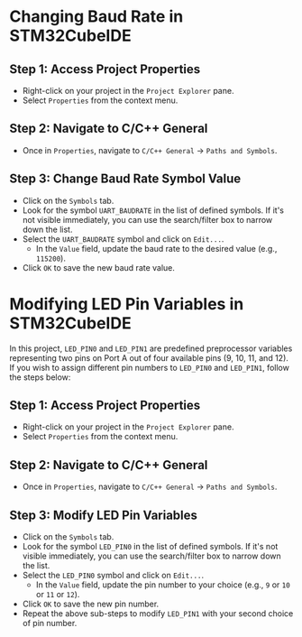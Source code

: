 # Changing Baud Rate in STM32CubeIDE

## Step 1: Access Project Properties
- Right-click on your project in the `Project Explorer` pane.
- Select `Properties` from the context menu.

## Step 2: Navigate to C/C++ General
- Once in `Properties`, navigate to `C/C++ General` -> `Paths and Symbols`.

## Step 3: Change Baud Rate Symbol Value
- Click on the `Symbols` tab.
- Look for the symbol `UART_BAUDRATE` in the list of defined symbols. If it's not visible immediately, you can use the search/filter box to narrow down the list.
- Select the `UART_BAUDRATE` symbol and click on `Edit...`.
  - In the `Value` field, update the baud rate to the desired value (e.g., `115200`).
- Click `OK` to save the new baud rate value.

# Modifying LED Pin Variables in STM32CubeIDE

In this project, `LED_PIN0` and `LED_PIN1` are predefined preprocessor variables representing two pins on Port A out of four available pins (9, 10, 11, and 12). If you wish to assign different pin numbers to `LED_PIN0` and `LED_PIN1`, follow the steps below:

## Step 1: Access Project Properties
- Right-click on your project in the `Project Explorer` pane.
- Select `Properties` from the context menu.

## Step 2: Navigate to C/C++ General
- Once in `Properties`, navigate to `C/C++ General` -> `Paths and Symbols`.

## Step 3: Modify LED Pin Variables
- Click on the `Symbols` tab.
- Look for the symbol `LED_PIN0` in the list of defined symbols. If it's not visible immediately, you can use the search/filter box to narrow down the list.
- Select the `LED_PIN0` symbol and click on `Edit...`.
  - In the `Value` field, update the pin number to your choice (e.g., `9` or `10` or `11` or `12`).
- Click `OK` to save the new pin number.
- Repeat the above sub-steps to modify `LED_PIN1` with your second choice of pin number.
